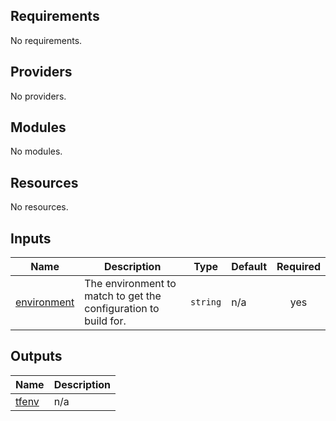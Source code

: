## Requirements

No requirements.

## Providers

No providers.

## Modules

No modules.

## Resources

No resources.

## Inputs

| Name | Description | Type | Default | Required |
|------|-------------|------|---------|:--------:|
| <a name="input_environment"></a> [environment](#input\_environment) | The environment to match to get the configuration to build for. | `string` | n/a | yes |

## Outputs

| Name | Description |
|------|-------------|
| <a name="output_tfenv"></a> [tfenv](#output\_tfenv) | n/a |

